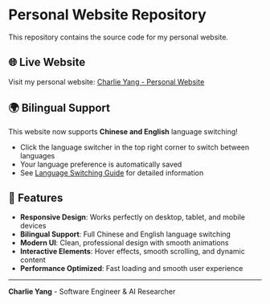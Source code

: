# Personal Website Repository

This repository contains the source code for my personal website.

## 🌐 Live Website

Visit my personal website: [Charlie Yang - Personal Website](https://yangxinyee.github.io/personal_website/)

## 🌍 Bilingual Support

This website now supports **Chinese and English** language switching! 
- Click the language switcher in the top right corner to switch between languages
- Your language preference is automatically saved
- See [Language Switching Guide](docs/LANGUAGE_SWITCHING.md) for detailed information

## 🚀 Features

- **Responsive Design**: Works perfectly on desktop, tablet, and mobile devices
- **Bilingual Support**: Full Chinese and English language switching
- **Modern UI**: Clean, professional design with smooth animations
- **Interactive Elements**: Hover effects, smooth scrolling, and dynamic content
- **Performance Optimized**: Fast loading and smooth user experience

---

**Charlie Yang** - Software Engineer & AI Researcher 
